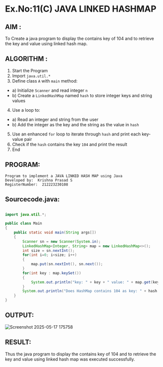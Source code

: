 # Ex.No:11(C)             JAVA LINKED HASHMAP
 ## AIM :

To Create a java program to display the contains key of 104 and to retrieve the key and value using linked hash map.

## ALGORITHM :

1.	Start the Program
2.	Import `java.util.*`
3.	Define class `A` with `main` method:
-	a) Initialize `Scanner` and read integer `n`
-	b) Create a `LinkedHashMap` named `hash` to store integer keys and string values
4.	Use a loop to:
-	a) Read an integer and string from the user
-	b) Add the integer as the key and the string as the value in `hash`
5.	Use an enhanced `for` loop to iterate through `hash` and print each key-value pair
6.	Check if the `hash` contains the key `104` and print the result
7.	End


## PROGRAM:
 ```
Program to implement a JAVA LINKED HASH MAP using Java
Developed by:  Krishna Prasad S
RegisterNumber:  212223230108
```

## Sourcecode.java:
```java

import java.util.*;

public class Main
{
    public static void main(String args[])
    {
        Scanner sn = new Scanner(System.in);
        LinkedHashMap<Integer, String> map = new LinkedHashMap<>();
        int size = sn.nextInt();
        for(int i=0; i<size; i++)
        {
            map.put(sn.nextInt(), sn.next());
        }
        for(int key : map.keySet())
        {
            System.out.println("key: " + key + " value: " + map.get(key));
        }
        System.out.println("Does HashMap contains 104 as key: " + hash.containsKey(104)) );
    }
}

```






## OUTPUT:

![Screenshot 2025-05-17 175758](https://github.com/user-attachments/assets/a62279a2-f274-4c45-a6f4-2160b3c063a3)


## RESULT:
Thus the  java program to display the contains key of 104 and to retrieve the key and value using linked hash map was executed successfully.








